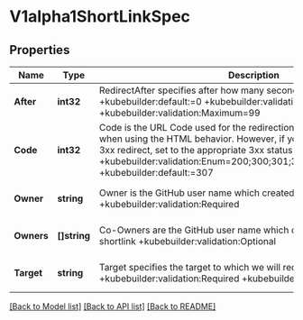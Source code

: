 # V1alpha1ShortLinkSpec

## Properties
Name | Type | Description | Notes
------------ | ------------- | ------------- | -------------
**After** | **int32** | RedirectAfter specifies after how many seconds to redirect (Default&#x3D;3) +kubebuilder:default:&#x3D;0 +kubebuilder:validation:Minimum&#x3D;0 +kubebuilder:validation:Maximum&#x3D;99 | [optional] [default to null]
**Code** | **int32** | Code is the URL Code used for the redirection. leave on default (307) when using the HTML behavior. However, if you whish to use a HTTP 3xx redirect, set to the appropriate 3xx status code +kubebuilder:validation:Enum&#x3D;200;300;301;302;303;304;305;307;308 +kubebuilder:default:&#x3D;307 | [optional] [default to null]
**Owner** | **string** | Owner is the GitHub user name which created the shortlink +kubebuilder:validation:Required | [optional] [default to null]
**Owners** | **[]string** | Co-Owners are the GitHub user name which can also administrate this shortlink +kubebuilder:validation:Optional | [optional] [default to null]
**Target** | **string** | Target specifies the target to which we will redirect +kubebuilder:validation:Required +kubebuilder:validation:MinLength&#x3D;1 | [optional] [default to null]

[[Back to Model list]](../README.md#documentation-for-models) [[Back to API list]](../README.md#documentation-for-api-endpoints) [[Back to README]](../README.md)


